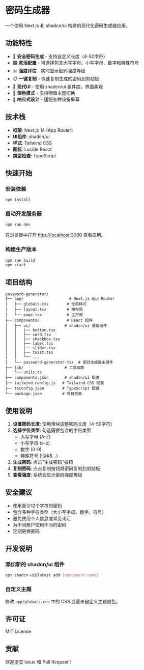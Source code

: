 # 密码生成器

一个使用 Next.js 和 shadcn/ui 构建的现代化密码生成器应用。

## 功能特性

- 🔐 **安全密码生成** - 支持自定义长度（4-50字符）
- 🎛️ **灵活配置** - 可选择包含大写字母、小写字母、数字和特殊符号
- 📊 **强度评估** - 实时显示密码强度等级
- 📋 **一键复制** - 快速复制生成的密码到剪贴板
- 🎨 **现代UI** - 使用 shadcn/ui 组件库，界面美观
- 🌙 **深色模式** - 支持明暗主题切换
- 📱 **响应式设计** - 适配各种设备屏幕

## 技术栈

- **框架**: Next.js 14 (App Router)
- **UI组件**: shadcn/ui
- **样式**: Tailwind CSS
- **图标**: Lucide React
- **类型检查**: TypeScript

## 快速开始

### 安装依赖

```bash
npm install
```

### 启动开发服务器

```bash
npm run dev
```

在浏览器中打开 [http://localhost:3000](http://localhost:3000) 查看应用。

### 构建生产版本

```bash
npm run build
npm start
```

## 项目结构

```
password-generator/
├── app/                    # Next.js App Router
│   ├── globals.css        # 全局样式
│   ├── layout.tsx         # 根布局
│   └── page.tsx           # 主页面
├── components/            # React 组件
│   ├── ui/               # shadcn/ui 基础组件
│   │   ├── button.tsx
│   │   ├── card.tsx
│   │   ├── checkbox.tsx
│   │   ├── label.tsx
│   │   ├── slider.tsx
│   │   ├── toast.tsx
│   │   └── ...
│   └── password-generator.tsx  # 密码生成器主组件
├── lib/                  # 工具函数
│   └── utils.ts
├── components.json       # shadcn/ui 配置
├── tailwind.config.js   # Tailwind CSS 配置
├── tsconfig.json        # TypeScript 配置
└── package.json         # 项目依赖
```

## 使用说明

1. **设置密码长度**: 使用滑块调整密码长度（4-50字符）
2. **选择字符类型**: 勾选需要包含的字符类型
   - 大写字母 (A-Z)
   - 小写字母 (a-z)
   - 数字 (0-9)
   - 特殊符号 (!@#$...)
3. **生成密码**: 点击"生成密码"按钮
4. **复制密码**: 点击复制按钮将密码复制到剪贴板
5. **查看强度**: 系统会显示密码强度等级

## 安全建议

- 使用至少12个字符的密码
- 包含多种字符类型（大小写字母、数字、符号）
- 避免使用个人信息或常见词汇
- 为不同账户使用不同的密码
- 定期更换密码

## 开发说明

### 添加新的 shadcn/ui 组件

```bash
npx shadcn-ui@latest add [component-name]
```

### 自定义主题

修改 `app/globals.css` 中的 CSS 变量来自定义主题颜色。

## 许可证

MIT License

## 贡献

欢迎提交 Issue 和 Pull Request！
